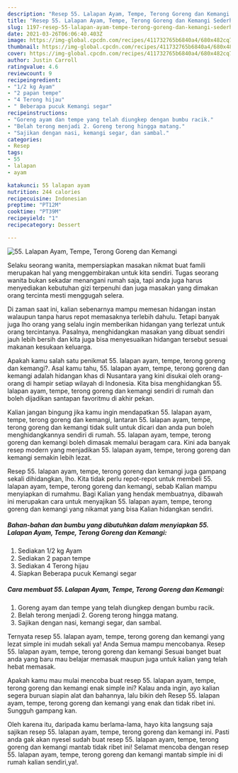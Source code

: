 ```yaml
---
description: "Resep 55. Lalapan Ayam, Tempe, Terong Goreng dan Kemangi Sederhana Untuk Jualan"
title: "Resep 55. Lalapan Ayam, Tempe, Terong Goreng dan Kemangi Sederhana Untuk Jualan"
slug: 1197-resep-55-lalapan-ayam-tempe-terong-goreng-dan-kemangi-sederhana-untuk-jualan
date: 2021-03-26T06:06:40.403Z
image: https://img-global.cpcdn.com/recipes/411732765b6840a4/680x482cq70/55-lalapan-ayam-tempe-terong-goreng-dan-kemangi-foto-resep-utama.jpg
thumbnail: https://img-global.cpcdn.com/recipes/411732765b6840a4/680x482cq70/55-lalapan-ayam-tempe-terong-goreng-dan-kemangi-foto-resep-utama.jpg
cover: https://img-global.cpcdn.com/recipes/411732765b6840a4/680x482cq70/55-lalapan-ayam-tempe-terong-goreng-dan-kemangi-foto-resep-utama.jpg
author: Justin Carroll
ratingvalue: 4.6
reviewcount: 9
recipeingredient:
- "1/2 kg Ayam"
- "2 papan tempe"
- "4 Terong hijau"
- " Beberapa pucuk Kemangi segar"
recipeinstructions:
- "Goreng ayam dan tempe yang telah diungkep dengan bumbu racik."
- "Belah terong menjadi 2. Goreng terong hingga matang."
- "Sajikan dengan nasi, kemangi segar, dan sambal."
categories:
- Resep
tags:
- 55
- lalapan
- ayam

katakunci: 55 lalapan ayam 
nutrition: 244 calories
recipecuisine: Indonesian
preptime: "PT12M"
cooktime: "PT39M"
recipeyield: "1"
recipecategory: Dessert

---
```



![55. Lalapan Ayam, Tempe, Terong Goreng dan Kemangi](https://img-global.cpcdn.com/recipes/411732765b6840a4/680x482cq70/55-lalapan-ayam-tempe-terong-goreng-dan-kemangi-foto-resep-utama.jpg)

Selaku seorang wanita, mempersiapkan masakan nikmat buat famili merupakan hal yang menggembirakan untuk kita sendiri. Tugas seorang  wanita bukan sekadar menangani rumah saja, tapi anda juga harus menyediakan kebutuhan gizi terpenuhi dan juga masakan yang dimakan orang tercinta mesti menggugah selera.

Di zaman  saat ini, kalian sebenarnya mampu memesan hidangan instan walaupun tanpa harus repot memasaknya terlebih dahulu. Tetapi banyak juga lho orang yang selalu ingin memberikan hidangan yang terlezat untuk orang tercintanya. Pasalnya, menghidangkan masakan yang dibuat sendiri jauh lebih bersih dan kita juga bisa menyesuaikan hidangan tersebut sesuai makanan kesukaan keluarga. 



Apakah kamu salah satu penikmat 55. lalapan ayam, tempe, terong goreng dan kemangi?. Asal kamu tahu, 55. lalapan ayam, tempe, terong goreng dan kemangi adalah hidangan khas di Nusantara yang kini disukai oleh orang-orang di hampir setiap wilayah di Indonesia. Kita bisa menghidangkan 55. lalapan ayam, tempe, terong goreng dan kemangi sendiri di rumah dan boleh dijadikan santapan favoritmu di akhir pekan.

Kalian jangan bingung jika kamu ingin mendapatkan 55. lalapan ayam, tempe, terong goreng dan kemangi, lantaran 55. lalapan ayam, tempe, terong goreng dan kemangi tidak sulit untuk dicari dan anda pun boleh menghidangkannya sendiri di rumah. 55. lalapan ayam, tempe, terong goreng dan kemangi boleh dimasak memalui beragam cara. Kini ada banyak resep modern yang menjadikan 55. lalapan ayam, tempe, terong goreng dan kemangi semakin lebih lezat.

Resep 55. lalapan ayam, tempe, terong goreng dan kemangi juga gampang sekali dihidangkan, lho. Kita tidak perlu repot-repot untuk membeli 55. lalapan ayam, tempe, terong goreng dan kemangi, sebab Kalian mampu menyiapkan di rumahmu. Bagi Kalian yang hendak membuatnya, dibawah ini merupakan cara untuk menyajikan 55. lalapan ayam, tempe, terong goreng dan kemangi yang nikamat yang bisa Kalian hidangkan sendiri.

<!--inarticleads1-->

##### Bahan-bahan dan bumbu yang dibutuhkan dalam menyiapkan 55. Lalapan Ayam, Tempe, Terong Goreng dan Kemangi:

1. Sediakan 1/2 kg Ayam
1. Sediakan 2 papan tempe
1. Sediakan 4 Terong hijau
1. Siapkan  Beberapa pucuk Kemangi segar




<!--inarticleads2-->

##### Cara membuat 55. Lalapan Ayam, Tempe, Terong Goreng dan Kemangi:

1. Goreng ayam dan tempe yang telah diungkep dengan bumbu racik.
1. Belah terong menjadi 2. Goreng terong hingga matang.
1. Sajikan dengan nasi, kemangi segar, dan sambal.




Ternyata resep 55. lalapan ayam, tempe, terong goreng dan kemangi yang lezat simple ini mudah sekali ya! Anda Semua mampu mencobanya. Resep 55. lalapan ayam, tempe, terong goreng dan kemangi Sesuai banget buat anda yang baru mau belajar memasak maupun juga untuk kalian yang telah hebat memasak.

Apakah kamu mau mulai mencoba buat resep 55. lalapan ayam, tempe, terong goreng dan kemangi enak simple ini? Kalau anda ingin, ayo kalian segera buruan siapin alat dan bahannya, lalu bikin deh Resep 55. lalapan ayam, tempe, terong goreng dan kemangi yang enak dan tidak ribet ini. Sungguh gampang kan. 

Oleh karena itu, daripada kamu berlama-lama, hayo kita langsung saja sajikan resep 55. lalapan ayam, tempe, terong goreng dan kemangi ini. Pasti anda gak akan nyesel sudah buat resep 55. lalapan ayam, tempe, terong goreng dan kemangi mantab tidak ribet ini! Selamat mencoba dengan resep 55. lalapan ayam, tempe, terong goreng dan kemangi mantab simple ini di rumah kalian sendiri,ya!.

